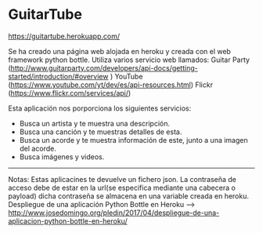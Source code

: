 # GuitarTube

https://guitartube.herokuapp.com/

Se ha creado una página web alojada en heroku y creada con el web framework python bottle.
Utiliza varios servicio web llamados: 
Guitar Party (http://www.guitarparty.com/developers/api-docs/getting-started/introduction/#overview )
YouTube (https://www.youtube.com/yt/dev/es/api-resources.html) 
Flickr (https://www.flickr.com/services/api/)

Esta aplicación nos porporciona los siguientes servicios:

- Busca un artista y te muestra una descripción.
- Busca una canción y te muestras detalles de esta.
- Busca un acorde y te muestra información de este, junto a una imagen del acorde.
- Busca imágenes y videos.

-----------------------------------------------------------------------------------------------------------------------------------

Notas: 
Estas aplicacines te devuelve un fichero json. 
La contraseña de acceso debe de estar en la url(se especifica mediante una cabecera o payload) dicha contraseña se almacena en una variable creada en heroku.
Despliegue de una aplicación Python Bottle en Heroku --> http://www.josedomingo.org/pledin/2017/04/despliegue-de-una-aplicacion-python-bottle-en-heroku/
